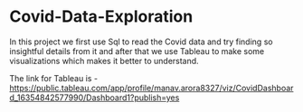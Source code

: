# Covid-Data-Exploration
 
 In this project we first use Sql to read the Covid data and try finding so insightful details from it and after that we use Tableau to make some visualizations which makes it better to understand.


The link for Tableau is -https://public.tableau.com/app/profile/manav.arora8327/viz/CovidDashboard_16354842577990/Dashboard1?publish=yes
